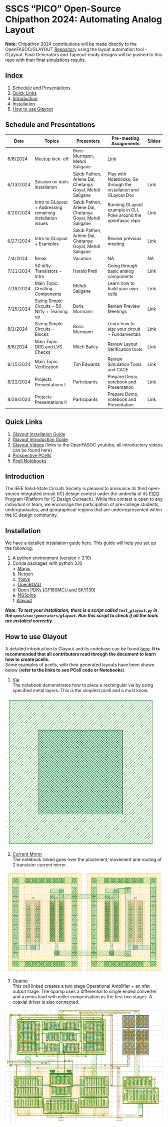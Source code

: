 # SSCS “PICO” Open-Source Chipathon 2024: Automating Analog Layout
**Note:** Chipathon 2024 contributions will be made directly to the OpenFASOC/GLAYOUT [Repository](https://github.com/idea-fasoc/OpenFASOC) using the layout automation tool - GLayout. Final Generators and Tapeout-ready designs will be pushed to this repo with their final simulations results.

## Index 
1. [Schedule and Presentations](#schedule-and-presentations) 
2. [Quick Links](#quick-links)
3. [Introduction](#introduction)
4. [Installation](#installation)
5. [How to use Glayout](#how-to-use-glayout)

## Schedule and Presentations
| Date        | Topics | Presenters | Pre-meeting Assignments | Slides |  
| ----------- | ------ | ---------- | ----------------------- | ------ |
| 6/6/2024 | Meetup kick-off | Boris Murmann, Mehdi Saligane |	[Link](https://docs.google.com/presentation/d/e/2PACX-1vTmG5pvXelYR_iVBmbSIYTpEdyP-IAx9KJa-j2uPTUWAdvT-BvkUlgNXKGJ_8Gmdw/pub?start=false&loop=false&delayms=3000) |
| 6/13/2024 |	Session on tools installation |	Sakib Pathen, Arlene Dai, Chetanya Goyal, Mehdi Saligane |	Play with Notebooks, Go through the installation and GLayout Doc | Link |
| 6/20/2024 | Intro to GLayout + Addressing remaining installation issues |	Sakib Pathen, Arlene Dai, Chetanya Goyal, Mehdi Saligane |	Running GLayout example in CLI, Poke around the openfasoc repo | Link |
| 6/27/2024 | Intro to GLayout + Examples |	Sakib Pathen, Arlene Dai, Chetanya Goyal, Mehdi Saligane | Review previous meeting | Link |	 
| 7/4/2024 | Break |		Vacation | NA | NA |
| 7/11/2024 | 50 nifty Transistors - Intro | Harald Pretl |	Going through basic analog components | Link |
| 7/18/2024 | Main Topic: Creating Components |	Mehdi Saligane | Learn how to build your own cells | Link |
| 7/25/2024 | Sizing Simple Circuits - 50 Nifty + Teaming up | Boris Murmann | Review Preview Meetings | Link |
| 8/1/2024 | Sizing Simple Circuits - Blocks | Boris Murmann |	Learn how to size your circuit - Fundamentals | Link |
| 8/8/2024 | Main Topic: DRC and LVS Checks | Mitch Bailey | Review Layout Verification tools | Link |
| 8/15/2024 | Main Topic: Verification |	Tim Edwards | Review Simulation Tools and CACE | Link |
| 8/22/2024 |	Projects Presentations I | Participants | Prepare Demo, notebook and Presentation | Link |		
| 8/29/2024 |	Projects Presentations II |	Participants | Prepare Demo, notebook and Presentation | Link |

## Quick Links 
1. [Glayout Installation Guide](https://docs.google.com/document/d/161Pstk6R0ECvJJNA-SJqtLt_VpfH_s84sYTyvpQQbl8/edit?usp=sharing)
2. [Glayout Introduction Guide](https://docs.google.com/document/d/1vdw3_tFQGgvZGH7e2K7p9UVJA92clISRoUobgk_HHyo/edit?usp=sharing)
3. [Glayout Videos](https://www.youtube.com/@OpenFASOC) (links to the OpenFASOC youtube, all introductory videos can be found here)
4. [Prospective PCells](https://docs.google.com/spreadsheets/d/12O-WoqSlHhPshN3-2ph_LZLXPteRHmBOlMnybfmNyzg/edit?usp=sharing)
5. [Pcell Notebooks](https://github.com/idea-fasoc/OpenFASOC/tree/7dc5eb42cec94c02b74e72483df6fdc2b2603fb9/docs/source/notebooks/glayout)

## Introduction 
The IEEE Solid-State Circuits Society is pleased to announce its third open-source integrated circuit (IC) design contest under the umbrella of its [PICO](https://sscs.ieee.org/about/solid-state-circuits-directions/sscs-pico-program) Program (Platform for IC Design Outreach). While this contest is open to any individual or team, we encourage the participation of pre-college students, undergraduates, and geographical regions that are underrepresented within the IC design community.

## Installation 
We have a detailed installation guide [here](https://docs.google.com/document/d/1vdw3_tFQGgvZGH7e2K7p9UVJA92clISRoUobgk_HHyo/edit#heading=h.7qf3y8j2h17c). This guide will help you set up the following: 
1. A python environment (version $\ge$ 3.10)
2. Conda packages with python 3.10  
a. [Magic](http://opencircuitdesign.com/magic/)  
b. [Netgen](http://opencircuitdesign.com/netgen/)  
c. [Yosys](https://yosyshq.net/yosys/)  
c. [OpenROAD](https://theopenroadproject.org/)  
d. [Open PDKs (GF180MCU and SKY130)](https://github.com/RTimothyEdwards/open_pdks)  
e. [NGSpice](http://ngspice.sourceforge.net/)  
f. [Klayout](https://www.klayout.de/)  
  
***Note: To test your installation, there is a script called `test_glayout.py` in the `openfasoc/generators/glayout`. Run this script to check if all the tools are installed correctly.***  

## How to use Glayout
A detailed introduction to Glayout and its codebase can be found [here](https://docs.google.com/document/d/161Pstk6R0ECvJJNA-SJqtLt_VpfH_s84sYTyvpQQbl8/edit#heading=h.qs32jgwr6ax). **It is recommended that all contributors read through the document to learn how to create pcells.**   
Some examples of pcells, with their generated layouts have been shown below (**refer to the links to see PCell code or Notebooks**).  

1. [Via](https://github.com/idea-fasoc/OpenFASOC/blob/7dc5eb42cec94c02b74e72483df6fdc2b2603fb9/docs/source/notebooks/glayout/GLayout_Via.ipynb)  
The notebook demonstrates how to place a rectangular via by using specified metal layers. This is the simplest pcell and a must know.  

<img align="center" src="figures/via.png">  


2. [Current Mirror](https://github.com/idea-fasoc/OpenFASOC/blob/7dc5eb42cec94c02b74e72483df6fdc2b2603fb9/docs/source/notebooks/glayout/GLayout_Cmirror.ipynb)  
The notebook linked goes over the placement, movement and routing of 2 transistor current mirror. 

<img align="center" src="figures/current_mirror_2t.png"/>



3. [Opamp](https://github.com/idea-fasoc/OpenFASOC/tree/7dc5eb42cec94c02b74e72483df6fdc2b2603fb9/openfasoc/generators/glayout/glayout/flow/blocks/opamp)  
This cell linked creates a two stage Operational Amplifier + an nfet output stage. The opamp uses a differential to single ended converter and a pmos load with miller compensation as the first two stages. A coaxial driver is also connected.  

<img align="center" src="figures/opamp.png"/>
